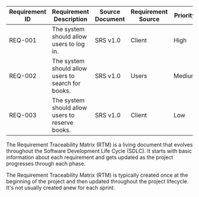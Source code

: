 | Requirement ID | Requirement Description                            | Source Document | Requirement Source | Priority | Status      | Notes                                   |
|----------------|----------------------------------------------------|-----------------|--------------------|----------|-------------|-----------------------------------------|
| REQ-001        | The system should allow users to log in.           | SRS v1.0        | Client             | High     | Not Started | To be implemented in Sprint 1           |
| REQ-002        | The system should allow users to search for books. | SRS v1.0        | Users              | Medium   | Not Started | To be implemented in Sprint 2           |
| REQ-003        | The system should allow users to reserve books.    | SRS v1.0        | Client             | Low      | Not Started | To be implemented in Sprint 3           |

The Requirement Traceability Matrix (RTM) is a living document that evolves throughout the Software Development Life Cycle (SDLC). It starts with basic information about each requirement and gets updated as the project progresses through each phase.

The Requirement Traceability Matrix (RTM) is typically created once at the beginning of the project and then updated throughout the project lifecycle. It's not usually created anew for each sprint.